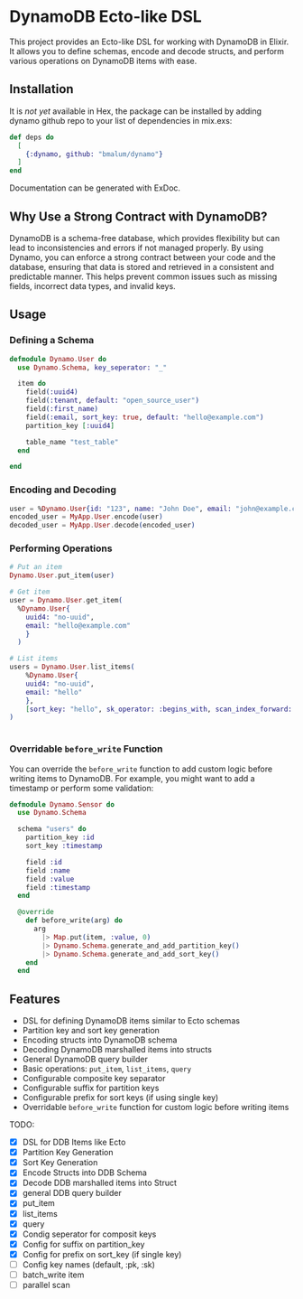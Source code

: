 # DynamoDB Ecto-like DSL

This project provides an Ecto-like DSL for working with DynamoDB in Elixir. It allows you to define schemas, encode and decode structs, and perform various operations on DynamoDB items with ease.

## Installation

It is *not yet* available in Hex, the package can be installed by adding dynamo github repo to your list of dependencies in mix.exs:

```elixir 
def deps do
  [
    {:dynamo, github: "bmalum/dynamo"}
  ]
end
```

Documentation can be generated with ExDoc.

## Why Use a Strong Contract with DynamoDB?

DynamoDB is a schema-free database, which provides flexibility but can lead to inconsistencies and errors if not managed properly. By using Dynamo, you can enforce a strong contract between your code and the database, ensuring that data is stored and retrieved in a consistent and predictable manner. This helps prevent common issues such as missing fields, incorrect data types, and invalid keys.

## Usage

### Defining a Schema

```elixir
defmodule Dynamo.User do
  use Dynamo.Schema, key_seperator: "_"

  item do
    field(:uuid4)
    field(:tenant, default: "open_source_user")
    field(:first_name)
    field(:email, sort_key: true, default: "hello@example.com")
    partition_key [:uuid4]

    table_name "test_table"
  end

end
```

### Encoding and Decoding

```elixir
user = %Dynamo.User{id: "123", name: "John Doe", email: "john@example.com", age: 30}
encoded_user = MyApp.User.encode(user)
decoded_user = MyApp.User.decode(encoded_user)
```

### Performing Operations

```elixir
# Put an item
Dynamo.User.put_item(user)

# Get item
user = Dynamo.User.get_item(
  %Dynamo.User{
    uuid4: "no-uuid",
    email: "hello@example.com"
    }
  )

# List items
users = Dynamo.User.list_items(
    %Dynamo.User{
    uuid4: "no-uuid",
    email: "hello"
    },
    [sort_key: "hello", sk_operator: :begins_with, scan_index_forward: false]
)
 
```

### Overridable `before_write` Function

You can override the `before_write` function to add custom logic before writing items to DynamoDB. For example, you might want to add a timestamp or perform some validation:

```elixir
defmodule Dynamo.Sensor do
  use Dynamo.Schema

  schema "users" do
    partition_key :id
    sort_key :timestamp

    field :id
    field :name
    field :value
    field :timestamp
  end

  @override
    def before_write(arg) do
      arg
        |> Map.put(item, :value, 0)
        |> Dynamo.Schema.generate_and_add_partition_key()
        |> Dynamo.Schema.generate_and_add_sort_key()
    end
  end
```

## Features

- DSL for defining DynamoDB items similar to Ecto schemas
- Partition key and sort key generation
- Encoding structs into DynamoDB schema
- Decoding DynamoDB marshalled items into structs
- General DynamoDB query builder
- Basic operations: `put_item`, `list_items`, `query`
- Configurable composite key separator
- Configurable suffix for partition keys
- Configurable prefix for sort keys (if using single key)
- Overridable `before_write` function for custom logic before writing items


TODO:
- [x] DSL for DDB Items like Ecto
- [x] Partition Key Generation
- [x] Sort Key Generation
- [x] Encode Structs into DDB Schema
- [x] Decode DDB marshalled items into Struct
- [x] general DDB query builder
- [x] put_item
- [x] list_items
- [x] query
- [x] Condig seperator for composit keys
- [x] Config for suffix on partition_key
- [x] Config for prefix on sort_key (if single key)
- [ ] Config key names (default, :pk, :sk)
- [ ] batch_write item
- [ ] parallel scan
